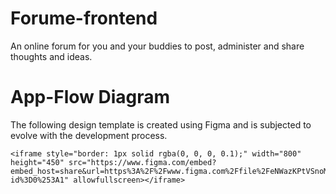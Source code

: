 # Forume-frontend

An online forum for you and your buddies to post, administer and share thoughts and ideas.

# App-Flow Diagram

The following design template is created using Figma and is subjected to evolve with the development process.

```
<iframe style="border: 1px solid rgba(0, 0, 0, 0.1);" width="800" height="450" src="https://www.figma.com/embed?embed_host=share&url=https%3A%2F%2Fwww.figma.com%2Ffile%2FeNWazKPtVSnoMwEtFnPtCG%2FForume%3Fnode-id%3D0%253A1" allowfullscreen></iframe>
```


